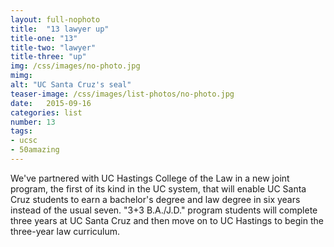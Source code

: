 ```yaml
---
layout: full-nophoto
title:  "13 lawyer up"
title-one: "13"
title-two: "lawyer"
title-three: "up"
img: /css/images/no-photo.jpg
mimg: 
alt: "UC Santa Cruz's seal"
teaser-image: /css/images/list-photos/no-photo.jpg
date:   2015-09-16
categories: list
number: 13
tags:
- ucsc
- 50amazing
---
```

We've partnered with UC Hastings College of the Law in a new joint program, the first of its kind in the UC system, that will enable UC Santa Cruz students to earn a bachelor's degree and law degree in six years instead of the usual seven. "3+3 B.A./J.D." program students will complete three years at UC Santa Cruz and then move on to UC Hastings to begin the three-year law curriculum.